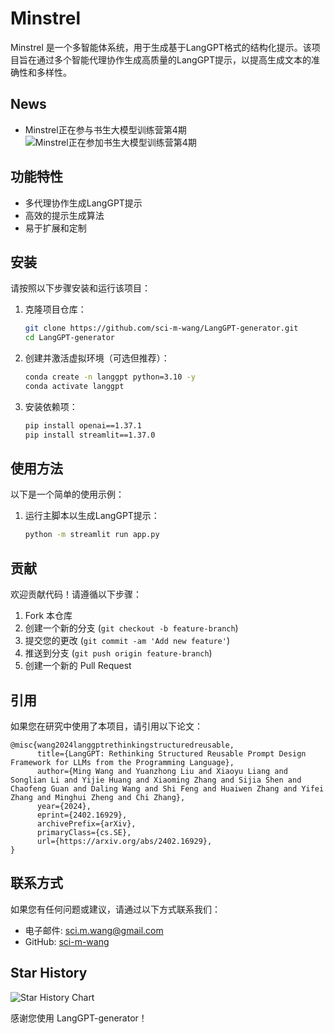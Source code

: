 # Minstrel

Minstrel 是一个多智能体系统，用于生成基于LangGPT格式的结构化提示。该项目旨在通过多个智能代理协作生成高质量的LangGPT提示，以提高生成文本的准确性和多样性。

## News
- Minstrel正在参与书生大模型训练营第4期
  ![Minstrel正在参加书生大模型训练营第4期](https://github.com/user-attachments/assets/5a32bd82-e2fd-4bdb-81ea-d5ff9fb648dd)

## 功能特性

- 多代理协作生成LangGPT提示
- 高效的提示生成算法
- 易于扩展和定制

## 安装

请按照以下步骤安装和运行该项目：

1. 克隆项目仓库：
    ```bash
    git clone https://github.com/sci-m-wang/LangGPT-generator.git
    cd LangGPT-generator
    ```

2. 创建并激活虚拟环境（可选但推荐）：
    ```bash
    conda create -n langgpt python=3.10 -y
    conda activate langgpt
    ```

3. 安装依赖项：
    ```bash
    pip install openai==1.37.1
    pip install streamlit==1.37.0
    ```

## 使用方法

以下是一个简单的使用示例：

1. 运行主脚本以生成LangGPT提示：
    ```bash
    python -m streamlit run app.py
    ```

## 贡献

欢迎贡献代码！请遵循以下步骤：

1. Fork 本仓库
2. 创建一个新的分支 (`git checkout -b feature-branch`)
3. 提交您的更改 (`git commit -am 'Add new feature'`)
4. 推送到分支 (`git push origin feature-branch`)
5. 创建一个新的 Pull Request

## 引用
如果您在研究中使用了本项目，请引用以下论文：
```
@misc{wang2024langgptrethinkingstructuredreusable,
      title={LangGPT: Rethinking Structured Reusable Prompt Design Framework for LLMs from the Programming Language}, 
      author={Ming Wang and Yuanzhong Liu and Xiaoyu Liang and Songlian Li and Yijie Huang and Xiaoming Zhang and Sijia Shen and Chaofeng Guan and Daling Wang and Shi Feng and Huaiwen Zhang and Yifei Zhang and Minghui Zheng and Chi Zhang},
      year={2024},
      eprint={2402.16929},
      archivePrefix={arXiv},
      primaryClass={cs.SE},
      url={https://arxiv.org/abs/2402.16929}, 
}
```

## 联系方式

如果您有任何问题或建议，请通过以下方式联系我们：

- 电子邮件: sci.m.wang@gmail.com
- GitHub: [sci-m-wang](https://github.com/sci-m-wang)

## Star History

![Star History Chart](https://api.star-history.com/svg?repos=sci-m-wang/Minstrel&type=Date)

感谢您使用 LangGPT-generator！
